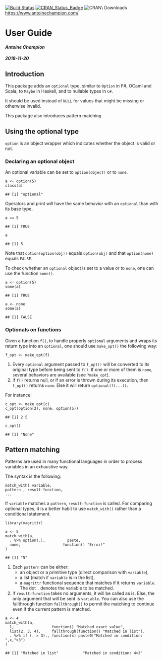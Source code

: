 [![Build Status](https://travis-ci.org/antoinechampion/optional.svg?branch=master)](https://travis-ci.org/antoinechampion/optional) [![CRAN\_Status\_Badge](http://www.r-pkg.org/badges/version/optional)](https://cran.r-project.org/package=optional) ![CRAN\ Downloads](https://cranlogs.r-pkg.org/badges/optional)
<br/>https://www.antoinechampion.com/

<!DOCTYPE html>

<html xmlns="http://www.w3.org/1999/xhtml">

<head>

<meta charset="utf-8">
<meta http-equiv="Content-Type" content="text/html; charset=utf-8" />
<meta name="generator" content="pandoc" />

<meta name="viewport" content="width=device-width, initial-scale=1">

</head>

<body><div id="MathJax_Message" style="display: none;"></div>




<h1 class="title toc-ignore">User Guide</h1>
<h4 class="author"><em>Antoine Champion</em></h4>
<h4 class="date"><em>2018-11-20</em></h4>



<section id="introduction" class="level2">
  <h2>Introduction</h2>
  <p>This package adds an <code>optional</code> type, similar to <code>Option</code> in F#, OCaml and Scala, to <code>Maybe</code> in Haskell, and to nullable types in <code>C#</code>.</p>
  <p>It should be used instead of <code>NULL</code> for values that might be missing or otherwise invalid.</p>
  <p>This package also introduces pattern matching.</p>
</section>
<section id="using-the-optional-type" class="level2">
  <h2>Using the optional type</h2>
  <p><code>option</code> is an object wrapper which indicates whether the object is valid or not.</p>
  <section id="declaring-an-optional-object" class="level3">
    <h3>Declaring an optional object</h3>
    <p>An optional variable can be set to <code>option(object)</code> or to <code>none</code>.</p>
    <div class="sourceCode" id="cb1"><pre class="sourceCode r"><code class="sourceCode r"><a class="sourceLine" id="cb1-1" title="1">a &lt;-<span class="st"> </span><span class="kw">option</span>(<span class="dv">5</span>)</a>
<a class="sourceLine" id="cb1-2" title="2"><span class="kw">class</span>(a)</a></code></pre></div>
    <pre><code>## [1] "optional"</code></pre>
    <p>Operators and print will have the same behavior with an <code>optional</code> than with its base type.</p>
    <div class="sourceCode" id="cb3"><pre class="sourceCode r"><code class="sourceCode r"><a class="sourceLine" id="cb3-1" title="1">a <span class="op">==</span><span class="st"> </span><span class="dv">5</span></a></code></pre></div>
    <pre><code>## [1] TRUE</code></pre>
    <div class="sourceCode" id="cb5"><pre class="sourceCode r"><code class="sourceCode r"><a class="sourceLine" id="cb5-1" title="1">a</a></code></pre></div>
    <pre><code>## [1] 5</code></pre>
    <p>Note that <code>option(option(obj))</code> equals <code>option(obj)</code> and that <code>option(none)</code> equals <code>FALSE</code>.</p>
    <p>To check whether an <code>optional</code> object is set to a value or to <code>none</code>, one can use the function <code>some()</code>.</p>
    <div class="sourceCode" id="cb7"><pre class="sourceCode r"><code class="sourceCode r"><a class="sourceLine" id="cb7-1" title="1">a &lt;-<span class="st"> </span><span class="kw">option</span>(<span class="dv">5</span>)</a>
<a class="sourceLine" id="cb7-2" title="2"><span class="kw">some</span>(a)</a></code></pre></div>
    <pre><code>## [1] TRUE</code></pre>
    <div class="sourceCode" id="cb9"><pre class="sourceCode r"><code class="sourceCode r"><a class="sourceLine" id="cb9-1" title="1">a &lt;-<span class="st"> </span>none</a>
<a class="sourceLine" id="cb9-2" title="2"><span class="kw">some</span>(a)</a></code></pre></div>
    <pre><code>## [1] FALSE</code></pre>
  </section>
  <section id="optionals-on-functions" class="level3">
    <h3>Optionals on functions</h3>
    <p>Given a function <code>f()</code>, to handle properly <code>optional</code> arguments and wraps its return type into an <code>optional</code>, one should use <code>make_opt()</code> the following way:</p>
    <pre><code>f_opt &lt;- make_opt(f)</code></pre>
    <ol type="1">
      <li>Every <code>optional</code> argument passed to <code>f_opt()</code> will be converted to its original type before being sent to <code>f()</code>. If one or more of them is <code>none</code>, several behaviors are available (see <code>?make_opt</code>).</li>
      <li>If <code>f()</code> returns null, or if an error is thrown during its execution, then <code>f_opt()</code> returns <code>none</code>. Else it will return <code>optional(f(...))</code>.</li>
    </ol>
    <p>For instance:</p>
    <div class="sourceCode" id="cb12"><pre class="sourceCode r"><code class="sourceCode r"><a class="sourceLine" id="cb12-1" title="1">c_opt &lt;-<span class="st"> </span><span class="kw">make_opt</span>(c)</a>
<a class="sourceLine" id="cb12-2" title="2"><span class="kw">c_opt</span>(<span class="kw">option</span>(<span class="dv">2</span>), none, <span class="kw">option</span>(<span class="dv">5</span>))</a></code></pre></div>
    <pre><code>## [1] 2 5</code></pre>
    <div class="sourceCode" id="cb14"><pre class="sourceCode r"><code class="sourceCode r"><a class="sourceLine" id="cb14-1" title="1"><span class="kw">c_opt</span>()</a></code></pre></div>
    <pre><code>## [1] "None"</code></pre>
  </section>
</section>
<section id="pattern-matching" class="level2">
  <h2>Pattern matching</h2>
  <p>Patterns are used in many functional languages in order to process variables in an exhaustive way.</p>
  <p>The syntax is the following:</p>
  <pre><code>match_with( variable,
pattern , result-function,
...</code></pre>
  <p>If <code>variable</code> matches a <code>pattern</code>, <code>result-function</code> is called. For comparing optional types, it is a better habit to use <code>match_with()</code> rather than a conditional statement.</p>
  <div class="sourceCode" id="cb17"><pre class="sourceCode r"><code class="sourceCode r"><a class="sourceLine" id="cb17-1" title="1"><span class="kw">library</span>(magrittr)</a>
<a class="sourceLine" id="cb17-2" title="2"></a>
<a class="sourceLine" id="cb17-3" title="3">a &lt;-<span class="st"> </span><span class="dv">5</span></a>
<a class="sourceLine" id="cb17-4" title="4"><span class="kw">match_with</span>(a,</a>
<a class="sourceLine" id="cb17-5" title="5">  . <span class="op">%&gt;%</span><span class="st"> </span><span class="kw">option</span>(.),          paste,</a>
<a class="sourceLine" id="cb17-6" title="6">  none,                   <span class="cf">function</span>() <span class="st">"Error!"</span></a>
<a class="sourceLine" id="cb17-7" title="7">)</a></code></pre></div>
  <pre><code>## [1] "5"</code></pre>
  <ol type="1">
    <li>Each <code>pattern</code> can be either:
      <ul>
        <li>an object or a primitive type (direct comparison with <code>variable</code>),</li>
        <li>a list (match if <code>variable</code> is in the list),</li>
        <li>a <code>magrittr</code> functional sequence that matches if it returns <code>variable</code>. The dot <code>.</code> denotes the variable to be matched.</li>
      </ul></li>
    <li>If <code>result-function</code> takes no arguments, it will be called as is. Else, the only argument that will be sent is <code>variable</code>. You can also use the fallthrough function <code>fallthrough()</code> to permit the matching to continue even if the current pattern is matched.</li>
  </ol>
  <div class="sourceCode" id="cb19"><pre class="sourceCode r"><code class="sourceCode r"><a class="sourceLine" id="cb19-1" title="1">a &lt;-<span class="st"> </span><span class="dv">4</span></a>
<a class="sourceLine" id="cb19-2" title="2"><span class="kw">match_with</span>(a,</a>
<a class="sourceLine" id="cb19-3" title="3">  <span class="dv">1</span>,                 <span class="cf">function</span>() <span class="st">"Matched exact value"</span>,</a>
<a class="sourceLine" id="cb19-4" title="4">  <span class="kw">list</span>(<span class="dv">2</span>, <span class="dv">3</span>, <span class="dv">4</span>),     <span class="kw">fallthrough</span>(<span class="cf">function</span>() <span class="st">"Matched in list"</span>),</a>
<a class="sourceLine" id="cb19-5" title="5">  . <span class="op">%&gt;%</span><span class="st"> </span><span class="cf">if</span> (. <span class="op">&gt;</span><span class="st"> </span><span class="dv">3</span>)., <span class="cf">function</span>(x) <span class="kw">paste0</span>(<span class="st">"Matched in condition: "</span>,x,<span class="st">"&gt;3"</span>)</a>
<a class="sourceLine" id="cb19-6" title="6">)</a></code></pre></div>
  <pre><code>## [1] "Matched in list"           "Matched in condition: 4&gt;3"</code></pre>
</section>



<!-- dynamically load mathjax for compatibility with self-contained -->
<script>
  (function () {
    var script = document.createElement("script");
    script.type = "text/javascript";
    script.src  = "https://mathjax.rstudio.com/latest/MathJax.js?config=TeX-AMS-MML_HTMLorMML";
    document.getElementsByTagName("head")[0].appendChild(script);
  })();
</script>



</body>
</html>
